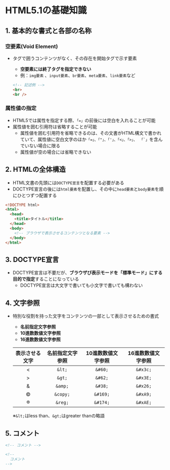 # HTML5.1の基礎知識

## 1. 基本的な書式と各部の名称

### 空要素(Void Element)

- タグで囲うコンテンツがなく、その存在を開始タグで示す要素
  - **空要素には終了タグを指定できない**
  - 例：`img要素` 、`input要素`、`br要素`、`meta要素`、`link要素`など

  ```html
  <!-- 記述例 -->
  <br>
  <br />
  ```

### 属性値の指定

- HTML5では属性を指定する際、`「=」`の前後には空白を入れることが可能
- 属性値を囲む引用符は省略することが可能
  - 属性値を囲む引用符を省略できるのは、その文書がHTML構文で書かれていて、属性値に空白文字のほか```「=」、「"」、「'」、「<」、「>」、 「`」```を含んでいない場合に限る
  - 属性値が空の場合には省略できない

## 2. HTMLの全体構造

- HTML文書の先頭には`DOCTYPE宣言`を配置する必要がある
- DOCTYPE宣言の後には`html要素`を配置し、その中に`head要素`と`body要素`を順にひとつずつ配置する

```html
<!DOCTYPE html>
<html>
  <head>
    <title>タイトル</title>
  </head>
  <body>
    <!-- ブラウザで表示させるコンテンツとなる要素 -->
  </body>
</html>
```

## 3. DOCTYPE宣言

- DOCTYPE宣言は不要だが、**ブラウザび表示モードを「標準モード」にする目的で指定**することになっている
  - DOCTYPE宣言は大文字で書いても小文字で書いても構わない

## 4. 文字参照

- 特別な役割を持った文字をコンテンツの一部として表示させるための書式
  - **名前指定文字参照**
  - **10進数数値文字参照**
  - **16進数数値文字参照**

  | 表示させる文字 | 名前指定文字参照 | 10進数数値文字参照 | 16進数数値文字参照 |
  |:-:|:-:|:-:|:-:|
  | < | `&lt;` | `&#60;` | `&#x3c;` |
  | > | `&gt;` | `&#62;` | `&#x3E;` |
  | & | `&amp;` | `&#38;` | `&#x26;` |
  | ©︎ | `&copy;`  | `&#169;` | `&#xA9;` |
  | ®︎ | `&reg;`  | `&#174;` | `&#xAE;` |

  ※`&lt;`はless than、`&gt;`はgreater thanの略語

## 5. コメント

```html
<!-- コメント -->

<!--
  コメント
-->
```
